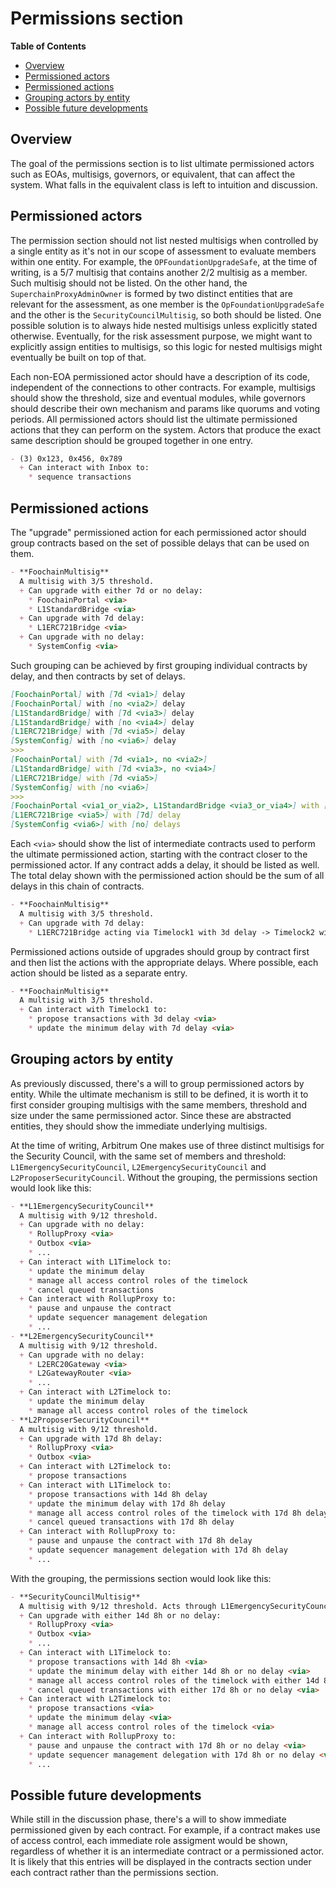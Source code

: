 # Permissions section

<!-- START doctoc generated TOC please keep comment here to allow auto update -->
<!-- DON'T EDIT THIS SECTION, INSTEAD RE-RUN doctoc TO UPDATE -->
**Table of Contents**

- [Overview](#overview)
- [Permissioned actors](#permissioned-actors)
- [Permissioned actions](#permissioned-actions)
- [Grouping actors by entity](#grouping-actors-by-entity)
- [Possible future developments](#possible-future-developments)

<!-- END doctoc generated TOC please keep comment here to allow auto update -->

## Overview

The goal of the permissions section is to list ultimate permissioned actors such as EOAs, multisigs, governors, or equivalent, that can affect the system. What falls in the equivalent class is left to intuition and discussion.

## Permissioned actors

The permission section should not list nested multisigs when controlled by a single entity as it's not in our scope of assessment to evaluate members within one entity. For example, the `OPFoundationUpgradeSafe`, at the time of writing, is a 5/7 multisig that contains another 2/2 multisig as a member. Such multisig should not be listed. On the other hand, the `SuperchainProxyAdminOwner` is formed by two distinct entities that are relevant for the assessment, as one member is the `OpFoundationUpgradeSafe` and the other is the `SecurityCouncilMultisig`, so both should be listed. One possible solution is to always hide nested multisigs unless explicitly stated otherwise. Eventually, for the risk assessment purpose, we might want to explicitly assign entities to multisigs, so this logic for nested multisigs might eventually be built on top of that.

Each non-EOA permissioned actor should have a description of its code, independent of the connections to other contracts. For example, multisigs should show the threshold, size and eventual modules, while governors should describe their own mechanism and params like quorums and voting periods. All permissioned actors should list the ultimate permissioned actions that they can perform on the system. Actors that produce the exact same description should be grouped together in one entry.

```md
- (3) 0x123, 0x456, 0x789
  + Can interact with Inbox to:
    * sequence transactions  
```

## Permissioned actions

The "upgrade" permissioned action for each permissioned actor should group contracts based on the set of possible delays that can be used on them.

```md
- **FoochainMultisig**
  A multisig with 3/5 threshold.
  + Can upgrade with either 7d or no delay:
    * FoochainPortal <via>
    * L1StandardBridge <via>
  + Can upgrade with 7d delay:
    * L1ERC721Bridge <via>
  + Can upgrade with no delay:
    * SystemConfig <via>
```

Such grouping can be achieved by first grouping individual contracts by delay, and then contracts by set of delays.

```md
[FoochainPortal] with [7d <via1>] delay
[FoochainPortal] with [no <via2>] delay
[L1StandardBridge] with [7d <via3>] delay
[L1StandardBridge] with [no <via4>] delay
[L1ERC721Bridge] with [7d <via5>] delay
[SystemConfig] with [no <via6>] delay
>>>
[FoochainPortal] with [7d <via1>, no <via2>]
[L1StandardBridge] with [7d <via3>, no <via4>]
[L1ERC721Bridge] with [7d <via5>]
[SystemConfig] with [no <via6>]
>>>
[FoochainPortal <via1_or_via2>, L1StandardBridge <via3_or_via4>] with [7d, no] delay
[L1ERC721Brige <via5>] with [7d] delay
[SystemConfig <via6>] with [no] delays
```

Each `<via>` should show the list of intermediate contracts used to perform the ultimate permissioned action, starting with the contract closer to the permissioned actor. If any contract adds a delay, it should be listed as well. The total delay shown with the permissioned action should be the sum of all delays in this chain of contracts.

```md
- **FoochainMultisig**
  A multisig with 3/5 threshold.
  + Can upgrade with 7d delay:
    * L1ERC721Bridge acting via Timelock1 with 3d delay -> Timelock2 with 4d delay -> ProxyAdmin or via Timelock3 with 7d delay -> ProxyAdmin
```

Permissioned actions outside of upgrades should group by contract first and then list the actions with the appropriate delays. Where possible, each action should be listed as a separate entry.

```md
- **FoochainMultisig**
  A multisig with 3/5 threshold.
  + Can interact with Timelock1 to:
    * propose transactions with 3d delay <via>
    * update the minimum delay with 7d delay <via>
```

## Grouping actors by entity 

As previously discussed, there's a will to group permissioned actors by entity. While the ultimate mechanism is still to be defined, it is worth it to first consider grouping multisigs with the same members, threshold and size under the same permissioned actor. Since these are abstracted entities, they should show the immediate underlying multisigs.

At the time of writing, Arbitrum One makes use of three distinct multisigs for the Security Council, with the same set of members and threshold: `L1EmergencySecurityCouncil`, `L2EmergencySecurityCouncil` and `L2ProposerSecurityCouncil`. Without the grouping, the permissions section would look like this:

```md
- **L1EmergencySecurityCouncil**
  A multisig with 9/12 threshold.
  + Can upgrade with no delay:
    * RollupProxy <via>
    * Outbox <via>
    * ...
  + Can interact with L1Timelock to:
    * update the minimum delay 
    * manage all access control roles of the timelock
    * cancel queued transactions
  + Can interact with RollupProxy to:
    * pause and unpause the contract
    * update sequencer management delegation
    * ...
- **L2EmergencySecurityCouncil**
  A multisig with 9/12 threshold.
  + Can upgrade with no delay:
    * L2ERC20Gateway <via>
    * L2GatewayRouter <via>
    * ...
  + Can interact with L2Timelock to:
    * update the minimum delay
    * manage all access control roles of the timelock
- **L2ProposerSecurityCouncil**
  A multisig with 9/12 threshold.
  + Can upgrade with 17d 8h delay:
    * RollupProxy <via>
    * Outbox <via>
  + Can interact with L2Timelock to:
    * propose transactions
  + Can interact with L1Timelock to:
    * propose transactions with 14d 8h delay
    * update the minimum delay with 17d 8h delay
    * manage all access control roles of the timelock with 17d 8h delay
    * cancel queued transactions with 17d 8h delay 
  + Can interact with RollupProxy to:
    * pause and unpause the contract with 17d 8h delay
    * update sequencer management delegation with 17d 8h delay
    * ...
```

With the grouping, the permissions section would look like this:

```md
- **SecurityCouncilMultisig**
  A multisig with 9/12 threshold. Acts through L1EmergencySecurityCouncil, L2EmergencySecurityCouncil and L2ProposerSecurityCouncil.
  + Can upgrade with either 14d 8h or no delay:
    * RollupProxy <via>
    * Outbox <via>
    * ...
  + Can interact with L1Timelock to:
    * propose transactions with 14d 8h <via>
    * update the minimum delay with either 14d 8h or no delay <via>
    * manage all access control roles of the timelock with either 14d 8h or no delay <via>
    * cancel queued transactions with either 17d 8h or no delay <via>
  + Can interact with L2Timelock to:
    * propose transactions <via>
    * update the minimum delay <via>
    * manage all access control roles of the timelock <via>
  + Can interact with RollupProxy to:
    * pause and unpause the contract with 17d 8h or no delay <via>
    * update sequencer management delegation with 17d 8h or no delay <via>
    * ...
```

## Possible future developments

While still in the discussion phase, there's a will to show immediate permissioned given by each contract. For example, if a contract makes use of access control, each immediate role assigment would be shown, regardless of whether it is an intermediate contract or a permissioned actor. It is likely that this entries will be displayed in the contracts section under each contract rather than the permissions section.
